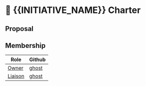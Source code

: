 # 📜 {{INITIATIVE_NAME}} Charter
<!--
 Provide an introduction summarising the goals and motivation behind your
 initiative.
-->

## Proposal

<!--
Copy and paste the proposal into here. 

Feel free to move some elements, like design questions that came up,
into the approriate section.
-->


## Membership

| Role | Github |
| ---  | --- |
| [Owner] | [ghost](https://github.com/ghost) | 
| [Liaison] | [ghost](https://github.com/ghost) | 

[Owner]: https://lang-team.rust-lang.org/initiatives/process/roles/owner.html
[Liaison]: https://lang-team.rust-lang.org/initiatives/process/roles/liaison.html
